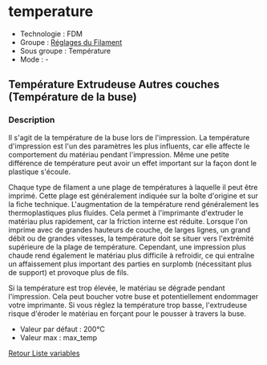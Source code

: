 # temperature

* Technologie : FDM
* Groupe : [Réglages du Filament](../filament_settings/filament_settings.md)
* Sous groupe : Température
* Mode : -

## Température Extrudeuse Autres couches (Température de la buse)

### Description

Il s'agit de la température de la buse lors de l'impression. La température d'impression est l'un des paramètres les plus influents, car elle affecte le comportement du matériau pendant l'impression. Même une petite différence de température peut avoir un effet important sur la façon dont le plastique s'écoule.

Chaque type de filament a une plage de températures à laquelle il peut être imprimé. Cette plage est généralement indiquée sur la boîte d'origine et sur la fiche technique. L'augmentation de la température rend généralement les thermoplastiques plus fluides. Cela permet à l'imprimante d'extruder le matériau plus rapidement, car la friction interne est réduite. Lorsque l'on imprime avec de grandes hauteurs de couche, de larges lignes, un grand débit ou de grandes vitesses, la température doit se situer vers l'extrémité supérieure de la plage de température. Cependant, une impression plus chaude rend également le matériau plus difficile à refroidir, ce qui entraîne un affaissement plus important des parties en surplomb (nécessitant plus de support) et provoque plus de fils.

Si la température est trop élevée, le matériau se dégrade pendant l'impression. Cela peut boucher votre buse et potentiellement endommager votre imprimante. Si vous réglez la température trop basse, l'extrudeuse risque d'éroder le matériau en forçant pour le pousser à travers la buse.

* Valeur par défaut :  200°C
* Valeur max :  max_temp


[Retour Liste variables](variable_list.md)